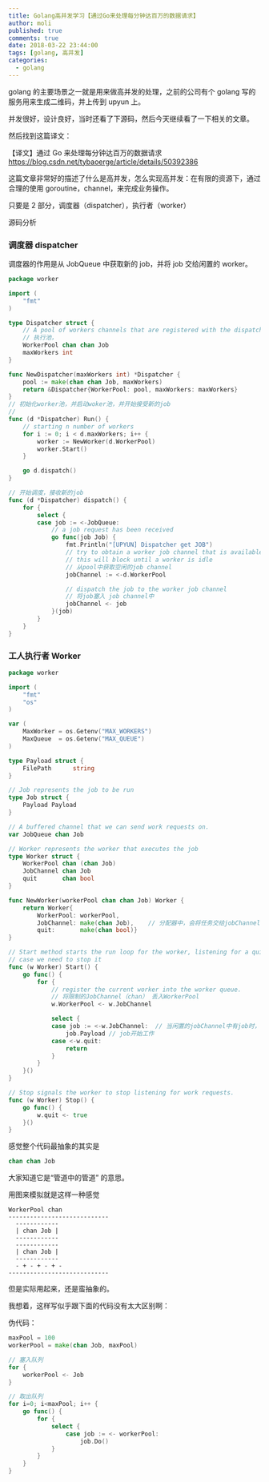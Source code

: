 ```yaml
---
title: Golang高并发学习【通过Go来处理每分钟达百万的数据请求】
author: moli
published: true
comments: true
date: 2018-03-22 23:44:00
tags: [golang, 高并发]
categories:
  - golang
---
```


golang 的主要场景之一就是用来做高并发的处理，之前的公司有个 golang 写的服务用来生成二维码，并上传到 upyun 上。

并发很好，设计良好，当时还看了下源码，然后今天继续看了一下相关的文章。

然后找到这篇译文：

【译文】通过 Go 来处理每分钟达百万的数据请求 https://blog.csdn.net/tybaoerge/article/details/50392386

这篇文章非常好的描述了什么是高并发，怎么实现高并发：在有限的资源下，通过合理的使用 goroutine，channel，来完成业务操作。

只要是 2 部分，调度器（dispatcher），执行者（worker）

源码分析

### 调度器 dispatcher

调度器的作用是从 JobQueue 中获取新的 job，并将 job 交给闲置的 worker。

```go
package worker

import (
	"fmt"
)

type Dispatcher struct {
    // A pool of workers channels that are registered with the dispatcher
    // 执行池，
	WorkerPool chan chan Job
	maxWorkers int
}

func NewDispatcher(maxWorkers int) *Dispatcher {
	pool := make(chan chan Job, maxWorkers)
	return &Dispatcher{WorkerPool: pool, maxWorkers: maxWorkers}
}
// 初始化worker池，并启动woker池，并开始接受新的job
//
func (d *Dispatcher) Run() {
	// starting n number of workers
	for i := 0; i < d.maxWorkers; i++ {
		worker := NewWorker(d.WorkerPool)
		worker.Start()
	}

	go d.dispatch()
}

// 开始调度，接收新的job
func (d *Dispatcher) dispatch() {
	for {
		select {
		case job := <-JobQueue:
			// a job request has been received
			go func(job Job) {
				fmt.Println("[UPYUN] Dispatcher get JOB")
				// try to obtain a worker job channel that is available.
                // this will block until a worker is idle
                // 从pool中获取空闲的job channel
				jobChannel := <-d.WorkerPool

                // dispatch the job to the worker job channel
                // 将job塞入 job channel中
				jobChannel <- job
			}(job)
		}
	}
}
```

### 工人执行者 Worker

```go
package worker

import (
	"fmt"
	"os"
)

var (
	MaxWorker = os.Getenv("MAX_WORKERS")
	MaxQueue  = os.Getenv("MAX_QUEUE")
)

type Payload struct {
	FilePath      string
}

// Job represents the job to be run
type Job struct {
	Payload Payload
}

// A buffered channel that we can send work requests on.
var JobQueue chan Job

// Worker represents the worker that executes the job
type Worker struct {
	WorkerPool chan (chan Job)
	JobChannel chan Job
	quit       chan bool
}

func NewWorker(workerPool chan chan Job) Worker {
	return Worker{
		WorkerPool: workerPool,
		JobChannel: make(chan Job),    // 分配器中，会将任务交给jobChannel，下面会从这里读取到job
		quit:       make(chan bool)}
}

// Start method starts the run loop for the worker, listening for a quit channel in
// case we need to stop it
func (w Worker) Start() {
	go func() {
		for {
            // register the current worker into the worker queue.
            // 将限制的JobChannel（chan） 丢入WorkerPool
			w.WorkerPool <- w.JobChannel

			select {
			case job := <-w.JobChannel:  // 当闲置的jobChannel中有job时，
                job.Payload // job开始工作
			case <-w.quit:
				return
			}
		}
	}()
}

// Stop signals the worker to stop listening for work requests.
func (w Worker) Stop() {
	go func() {
		w.quit <- true
	}()
}

```

感觉整个代码最抽象的其实是

```go
chan chan Job
```

大家知道它是“管道中的管道” 的意思。

用图来模拟就是这样一种感觉

```
WorkerPool chan
----------------------------
  ------------
  | chan Job |
  ------------
  ------------
  | chan Job |
  ------------
  - + - + - + -
----------------------------
```

但是实际用起来，还是蛮抽象的。

我想着，这样写似乎跟下面的代码没有太大区别啊：

伪代码：

```go
maxPool = 100
workerPool = make(chan Job, maxPool)

// 塞入队列
for {
    workerPool <- Job
}

// 取出队列
for i=0; i<maxPool; i++ {
    go func() {
        for {
            select {
                case job := <- workerPool:
                    job.Do()
            }
        }
    }
}

```
